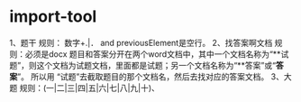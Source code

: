 # import-tool
1、题干
  规则：
  数字+.|． and previousElement是空行。
2、找答案啊文档
	规则：必须是docx
	题目和答案分开在两个word文档中，其中一个文档名称为“**试题”，则这个文档为试题文档，里面都是试题；另一个文档名称为“**答案”或“**答案**”。
	所以用 “试题”去截取题目的那个文档名，然后去找对应的答案文档。
3、大题
	规则：(一|二|三|四|五|六|七|八|九|十)、